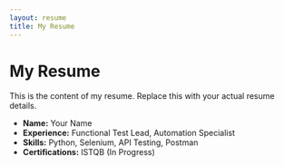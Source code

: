 ```yaml
---
layout: resume
title: My Resume
---
```

# My Resume

This is the content of my resume. Replace this with your actual resume details.

- **Name:** Your Name
- **Experience:** Functional Test Lead, Automation Specialist
- **Skills:** Python, Selenium, API Testing, Postman
- **Certifications:** ISTQB (In Progress)

